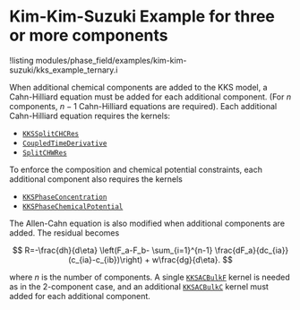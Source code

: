 # Kim-Kim-Suzuki Example for three or more components

!listing modules/phase_field/examples/kim-kim-suzuki/kks_example_ternary.i

When additional chemical components are added to the KKS model, a Cahn-Hilliard
equation must be added for each additional component. (For $n$ components, $n-1$
Cahn-Hilliard equations are required). Each additional Cahn-Hilliard equation
requires the kernels:

* [`KKSSplitCHCRes`](KKSSplitCHCRes.md)
* [`CoupledTimeDerivative`](/CoupledTimeDerivative.md)
* [`SplitCHWRes`](phase_field/SplitCHWRes.md)

To enforce the composition and chemical potential constraints, each additional component also requires the kernels

* [`KKSPhaseConcentration`](KKSPhaseConcentration.md)
* [`KKSPhaseChemicalPotential`](KKSPhaseChemicalPotential.md)

The Allen-Cahn equation is also modified when additional components are added. The residual becomes

$$
R=-\frac{dh}{d\eta} \left(F_a-F_b- \sum_{i=1}^{n-1} \frac{dF_a}{dc_{ia}}(c_{ia}-c_{ib})\right) + w\frac{dg}{d\eta}.
$$

where $n$ is the number of components. A single [`KKSACBulkF`](KKSACBulkF.md) kernel is
needed as in the 2-component case, and an additional [`KKSACBulkC`](KKSACBulkC.md)
kernel must added for each additional component.
